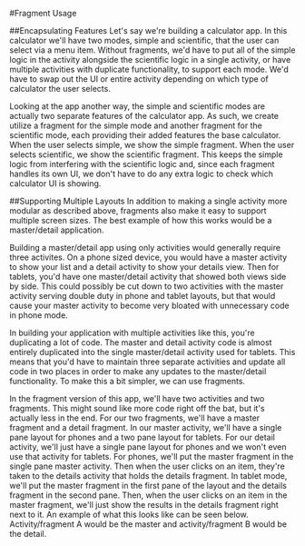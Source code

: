 #Fragment Usage

##Encapsulating Features
Let's say we're building a calculator app. In this calculator we'll have two modes, simple and scientific, that the user can select via a menu item. Without fragments, we'd have to put all of the simple logic in the activity alongside the scientific logic in a single activity, or have multiple activities with duplicate functionality, to support each mode. We'd have to swap out the UI or entire activity depending on which type of calculator the user selects. 

Looking at the app another way, the simple and scientific modes are actually two separate features of the calculator app. As such, we create utilize a fragment for the simple mode and another fragment for the scientific mode, each providing their added features the base calculator. When the user selects simple, we show the simple fragment. When the user selects scientific, we show the scientific fragment. This keeps the simple logic from interfering with the scientific logic and, since each fragment handles its own UI, we don't have to do any extra logic to check which calculator UI is showing.

##Supporting Multiple Layouts
In addition to making a single activity more modular as described above, fragments also make it easy to support multiple screen sizes. The best example of how this works would be a master/detail application.

Building a master/detail app using only activities would generally require three activites. On a phone sized device, you would have a master activity to show your list and a detail activity to show your details view. Then for tablets, you'd have one master/detail activity that showed both views side by side. This could possibly be cut down to two activities with the master activity serving double duty in phone and tablet layouts, but that would cause your master activity to become very bloated with unnecessary code in phone mode.

In building your application with multiple activities like this, you're duplicating a lot of code. The master and detail activity code is almost entirely duplicated into the single master/detail activity used for tablets. This means that you'd have to maintain three separate activities and update all code in two places in order to make any updates to the master/detail functionality. To make this a bit simpler, we can use fragments.

In the fragment version of this app, we'll have two activities and two fragments. This might sound like more code right off the bat, but it's actually less in the end. For our two fragments, we'll have a master fragment and a detail fragment. In our master activity, we'll have a single pane layout for phones and a two pane layout for tablets. For our detail activity, we'll just have a single pane layout for phones and we won't even use that activity for tablets. For phones, we'll put the master fragment in the single pane master activity. Then when the user clicks on an item, they're taken to the details activity that holds the details fragment. In tablet mode, we'll put the master fragment in the first pane of the layout and the details fragment in the second pane. Then, when the user clicks on an item in the master fragment, we'll just show the results in the details fragment right next to it. An example of what this looks like can be seen below. Activity/fragment A would be the master and activity/fragment B would be the detail.
